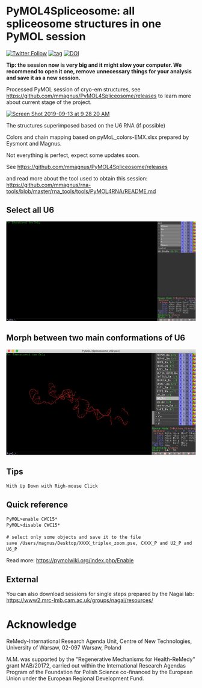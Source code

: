 # PyMOL4Spliceosome: all spliceosome structures in one PyMOL session

[![Twitter Follow](http://img.shields.io/twitter/follow/rna_tools.svg?style=social&label=Follow)](https://twitter.com/rna_tools) [![tag](https://img.shields.io/github/release/mmagnus/PyMOL4Spliceosome.svg)](https://github.com/mmagnus/PyMOL4Spliceosome/releases) [![DOI](https://zenodo.org/badge/doi/10.5281/zenodo.3529267.svg)](http://dx.doi.org/10.5281/zenodo.3529267)

**Tip: the session now is very big and it might slow your computer. We recommend to open it one, remove unnecessary things for your analysis and save it as a new session.**

Processed PyMOL session of cryo-em structures, see https://github.com/mmagnus/PyMOL4Spliceosome/releases to learn more about current stage of the project.

<a href="https://github.com/mmagnus/PyMOL4Spliceosome/releases"><img width="1283" alt="Screen Shot 2019-09-13 at 9 28 20 AM" src="https://user-images.githubusercontent.com/118740/64844794-e9aca900-d608-11e9-8191-379037eaaa3e.png"></a>

The structures superimposed based on the U6 RNA (if possible)

Colors and chain mapping based on pyMoL_colors-EMX.xlsx prepared by Eysmont and Magnus.

Not everything is perfect, expect some updates soon.

See https://github.com/mmagnus/PyMOL4Spliceosome/releases

and read more about the tool used to obtain this session: https://github.com/mmagnus/rna-tools/blob/master/rna_tools/tools/PyMOL4RNA/README.md


## Select all U6

![](docs/demo-u6.gif)

## Morph between two main conformations of U6

![](docs/demo-u6-morph.gif)

## Tips

    With Up Down with Righ-mouse Click

## Quick reference

	PyMOL>enable CWC15*
	PyMOL>disable CWC15*

    # select only some objects and save it to the file
    save /Users/magnus/Desktop/XXXX_triplex_zoom.pse, CXXX_P and U2_P and U6_P

Read more: https://pymolwiki.org/index.php/Enable

## External

You can also download sessions for single steps prepared by the Nagai lab: <https://www2.mrc-lmb.cam.ac.uk/groups/nagai/resources/>

# Acknowledge

ReMedy-International Research Agenda Unit, Centre of New Technologies, University of Warsaw, 02-097 Warsaw, Poland

M.M. was supported by the "Regenerative Mechanisms for Health-ReMedy" grant MAB/20172, carried out within the International Research Agendas Program of the Foundation for Polish Science co-financed by the European Union under the European Regional Development Fund.
